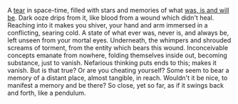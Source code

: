 A [tear](Riftstones) in space-time, filled with stars and memories of what [was, is and will be](Twilit). 
Dark ooze drips from it, like blood from a wound which didn't heal.
Reaching into it makes you shiver, your hand and arm immersed in a conflicting, searing cold. 
A state of what ever was, never is, and always be, left unseen from your mortal eyes. 
Underneath, the whimpers and shrouded screams of torment, from the entity which bears this wound. 
Inconceivable concepts emanate from nowhere, folding themselves inside out, becoming substance, just to vanish.
Nefarious thinking puts ends to this; makes it vanish. But is that true? Or are you cheating yourself?
Some seem to bear a memory of a distant place, almost tangible, in reach. Wouldn't it be nice, to manifest a memory and be there? 
So close, yet so far, as if it swings back and forth, like a pendulum. 
